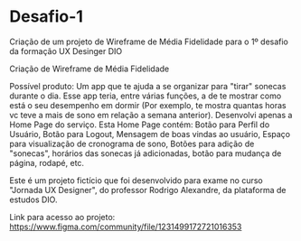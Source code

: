 # Desafio-1
Criação de um projeto de Wireframe de Média Fidelidade para o 1º desafio da formação UX Desinger DIO

Criação de Wireframe de Média Fidelidade

Possível produto: Um app que te ajuda a se organizar para "tirar" sonecas durante o dia. Esse app teria, entre várias funções, a de te mostrar como está o seu desempenho em dormir (Por exemplo, te mostra quantas horas vc teve a mais de sono em relação a semana anterior). Desenvolvi apenas a Home Page do serviço. Esta Home Page contém: Botão para Perfil do Usuário, Botão para Logout, Mensagem de boas vindas ao usuário, Espaço para visualização de cronograma de sono, Botões para adição de "sonecas", horários das sonecas já adicionadas, botão para mudança de página, rodapé, etc.

Este é um projeto fictício que foi desenvolvido para exame no curso "Jornada UX Designer", do professor Rodrigo Alexandre, da plataforma de estudos DIO.

Link para acesso ao projeto: https://www.figma.com/community/file/1231499172721016353
